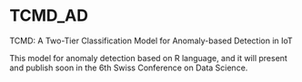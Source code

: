 # TCMD_AD
TCMD: A Two-Tier Classification Model for Anomaly-based Detection in IoT

This model for anomaly detection based on R language, and it will present and publish soon in the 6th Swiss Conference on Data Science. 
